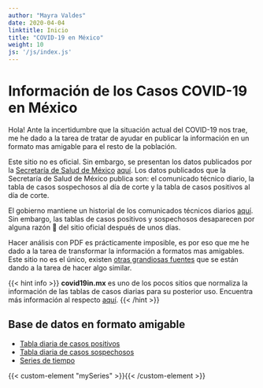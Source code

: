 ```yaml
---
author: "Mayra Valdes"
date: 2020-04-04
linktitle: Inicio
title: "COVID-19 en México"
weight: 10
js: '/js/index.js'
---
```


# Información de los Casos COVID-19 en México

Hola! Ante la incertidumbre que la situación actual del COVID-19 nos trae, me he dado a la tarea de tratar de ayudar en publicar la información en un formato mas amigable para el resto de la población.

Este sitio no es oficial. Sin embargo, se presentan los datos publicados por la [Secretaría de Salud de México](https://twitter.com/@SSalud_mx) [aquí](https://www.gob.mx/salud/documentos/coronavirus-covid-19-comunicado-tecnico-diario-238449). Los datos publicados que la Secretaría de Salud de México publica son: el comunicado técnico diario, la tabla de casos sospechosos al día de corte y la tabla de casos positivos al día de corte. 

El gobierno mantiene un historial de los comunicados técnicos diarios [aquí](https://www.gob.mx/salud/documentos/informacion-internacional-y-nacional-sobre-nuevo-coronavirus-2019-ncov). Sin embargo, las tablas de casos positivos y sospechosos desaparecen por alguna razón 🤷 del sitio oficial después de unos días. 

Hacer análisis con PDF es prácticamente imposible, es por eso que me he dado a la tarea de transformar la información a formatos mas amigables. Este sitio no es el único, existen [otras grandiosas fuentes](/docs/otros/trabajos-similares/) que se están dando a la tarea de hacer algo similar. 

{{< hint info >}}
**covid19in.mx** es uno de los pocos sitios que normaliza la información de las tablas de casos diarias para su posterior uso. Encuentra más información al respecto [aquí](/docs/metodologia/#normalización-de-la-información).
{{< /hint >}}

## Base de datos en formato amigable
* [Tabla diaria de casos positivos](/docs/datos/tablas-casos/casos-positivos/)
* [Tabla diaria de casos sospechosos](/docs/datos/tablas-casos/casos-sospechosos/)
* [Series de tiempo](/docs/datos/series-de-tiempo/)

{{< custom-element "mySeries" >}}{{< /custom-element >}}